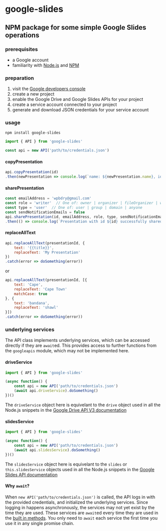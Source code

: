 # google-slides
## NPM package for some simple Google Slides operations

### prerequisites
- a Google account
- familiarity with [Node.js](https://nodejs.org/) and [NPM](https://www.npmjs.com/)

### preparation
1. visit the [Google developers console](https://console.developers.google.com/apis/dashboard)
2. create a new project
3. enable the Google Drive and Google Slides APIs for your project
3. create a service account connected to your project
4. generate and download JSON credentials for your service account

### usage
```shell
npm install google-slides
```
```javascript
import { API } from 'google-slides'

const api = new API('path/to/credentials.json')
```

#### copyPresentation
```javascript
api.copyPresentation(id)
.then(newPresentation => console.log(`name: ${newPresentation.name}, id: ${newPresentation.id}`))
```

#### sharePresentation
```javascript
const emailAddress = 'wpbdry@gmail.com'
const role = 'writer'  // One of: owner | organizer | fileOrganizer | writer | commenter | reader
const type = 'user'  // One of: user | group | domain | anyone
const sendNotificationEmails = false 
api.sharePresentation(id, emailAddress, role, type, sendNotificationEmails)
.then(() => console.log(`Presentation with id ${id} successfully shared with ${emailAddress}!`))
```

#### replaceAllText
```javascript
api.replaceAllText(presentationId, {
    text: '{{title}}',
    replaceText: 'My Presentation'
})
.catch(error => doSomething(error))
```
or
```javascript
api.replaceAllText(presentationId, [{
    text: 'Cape',
    replaceText: 'Cape Town'
    matchCase: true
}, {
    text: 'bandana',
    replaceText: 'shawl'
}])
.catch(error => doSomething(error))
```

### underlying services
The API class implements underlying services, which can be accessed directly if they are `await`ed.
This provides access to further functions from the `googleapis` module, which may not be implemented here.

#### driveService
```javascript
import { API } from 'google-slides'

(async function() {
    const api = new API('path/to/credentials.json')
    (await api.driveService).doSomething()
})()
```
The `driveService` object here is equivelant to the `drive` object used in all the Node.js snippets in the
[Google Drive API V3 documentation](https://developers.google.com/drive/api/v3/about-files)

#### slidesService
```javascript
import { API } from 'google-slides'

(async function() {
    const api = new API('path/to/credentials.json')
    (await api.slidesService).doSomething()
})()
```
The `slidesService` object here is equivelant to the `slides` or `this.slidesService` objects used in all the Node.js snippets in the
[Google Slides API documentation](https://developers.google.com/slides/how-tos/presentations)

#### Why `await`?
When `new API('path/to/credentials.json')` is called, the API logs in with the provided credentials, and initialized the underlying services.
Since logging in happens asynchronously, the services may not yet exist by the time they are used. These services are `await`ed every time
they are used in the [built in methods](#usage). You only need to `await` each service the first time you use it in any single promise chain.
